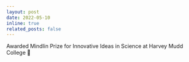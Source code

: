 ```yaml
---
layout: post
date: 2022-05-10
inline: true
related_posts: false
---
```


Awarded Mindlin Prize for Innovative Ideas in Science at Harvey Mudd College :microscope:
